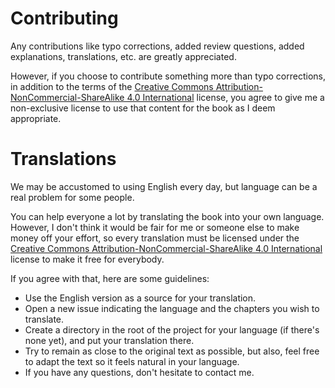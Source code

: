 # Contributing
Any contributions like typo corrections, added review questions, added explanations, translations, etc. are greatly appreciated.

However, if you choose to contribute something more than typo corrections, in addition to the terms of the [Creative Commons Attribution-NonCommercial-ShareAlike 4.0 International](http://creativecommons.org/licenses/by-nc-sa/4.0/) license, you agree to give me a non-exclusive license to use that content for the book as I deem appropriate.

# Translations
We may be accustomed to using English every day, but language can be a real problem for some people.

You can help everyone a lot by translating the book into your own language. However, I don't think it would be fair for me or someone else to make money off your effort, so every translation must be licensed under the [Creative Commons Attribution-NonCommercial-ShareAlike 4.0 International](http://creativecommons.org/licenses/by-nc-sa/4.0/) license to make it free for everybody.

If you agree with that, here are some guidelines:
- Use the English version as a source for your translation.
- Open a new issue indicating the language and the chapters you wish to translate.
- Create a directory in the root of the project for your language (if there's none yet), and put your translation there.
- Try to remain as close to the original text as possible, but also, feel free to adapt the text so it feels natural in your language.
- If you have any questions, don't hesitate to contact me.

